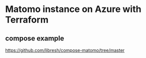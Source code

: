 # Matomo instance on Azure with Terraform

## compose example
<https://github.com/libresh/compose-matomo/tree/master>
